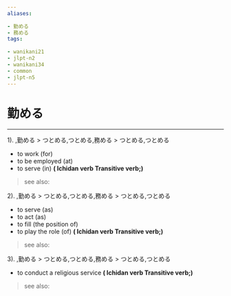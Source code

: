```yaml
---
aliases:
    
- 勤める
- 務める
tags:
    
- wanikani21
- jlpt-n2
- wanikani34
- common
- jlpt-n5
---
```


# 勤める
---
1).
,勤める > つとめる,つとめる,務める > つとめる,つとめる

- to work (for)
- to be employed (at)
- to serve (in)
**( Ichidan verb Transitive verb;)**
> see also: 
            
2).
,勤める > つとめる,つとめる,務める > つとめる,つとめる

- to serve (as)
- to act (as)
- to fill (the position of)
- to play the role (of)
**( Ichidan verb Transitive verb;)**
> see also: 
            
3).
,勤める > つとめる,つとめる,務める > つとめる,つとめる

- to conduct a religious service
**( Ichidan verb Transitive verb;)**
> see also: 
            